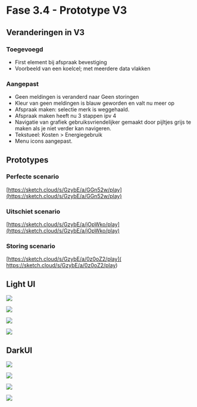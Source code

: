 # Fase 3.4 - Prototype V3

## Veranderingen in V3

### Toegevoegd

* First element bij afspraak bevestiging
* Voorbeeld van een koelcel; met meerdere data vlakken 

### Aangepast

* Geen meldingen is veranderd naar Geen storingen
* Kleur van geen meldingen is blauw geworden en valt nu meer op
* Afspraak maken: selectie merk is weggehaald.
* Afspraak maken heeft nu 3 stappen ipv 4
* Navigatie van grafiek gebruiksvriendelijker gemaakt door pijltjes grijs te maken als je niet verder kan navigeren.
* Tekstueel: Kosten &gt; Energiegebruik
* Menu icons aangepast.

## Prototypes

### Perfecte scenario

[https://sketch.cloud/s/GzybE/a/GGn52w/play](https://sketch.cloud/s/GzybE/a/GGn52w/play)

### Uitschiet scenario

[https://sketch.cloud/s/GzybE/a/jOpWko/play](https://sketch.cloud/s/GzybE/a/jOpWko/play)

### Storing scenario

[https://sketch.cloud/s/GzybE/a/0z0oZ2/play](
https://sketch.cloud/s/GzybE/a/0z0oZ2/play)

## Light UI

![](../.gitbook/assets/v3-1.png)

![](../.gitbook/assets/v3-2.png)

![](../.gitbook/assets/v3-3.png)

![](../.gitbook/assets/v3-4.png)

## 

## DarkUI

![](../.gitbook/assets/v3-1-copy.png)

![](../.gitbook/assets/v3-2-copy.png)

![](../.gitbook/assets/v3-3-copy.png)

![](../.gitbook/assets/v3-4-copy.png)

